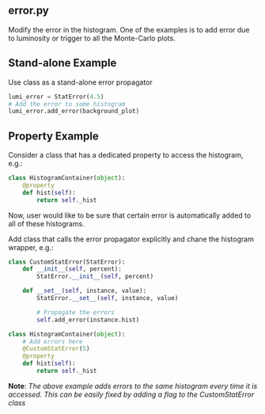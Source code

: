 ## error.py

Modify the error in the histogram. One of the examples is to add error due
to luminosity or trigger to all the Monte-Carlo plots.

## Stand-alone Example

Use class as a stand-alone error propagator

```python
lumi_error = StatError(4.5)
# Add the error to some histogram
lumi_error.add_error(background_plot)
```

## Property Example

Consider a class that has a dedicated property to access the histogram, e.g.:

```python
class HistogramContainer(object):
    @property
    def hist(self):
        return self._hist
```

Now, user would like to be sure that certain error is automatically added to
all of these histograms.

Add class that calls the error propagator explicitly and chane the histogram
wrapper, e.g.:

```python
class CustomStatError(StatError):
    def __init__(self, percent):
        StatError.__init__(self, percent)

    def __set__(self, instance, value):
        StatError.__set__(self, instance, value)

        # Propagate the errors
        self.add_error(instance.hist)

class HistogramContainer(object):
    # Add errors here
    @CustomStatError(5)
    @property
    def hist(self):
        return self._hist
```

**Note**: _The above example adds errors to the same histogram every time it is
accessed. This can be easily fixed by adding a flag to the CustomStatError
class_
